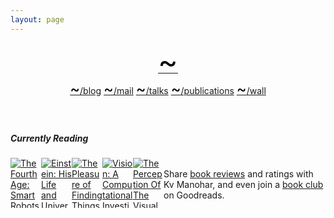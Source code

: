 ```yaml
---
layout: page
---
```


<div class="wrapper-masthead">
  <div class="container">
    <header class="masthead clearfix">
      <a href="/"><font size="22" color="black"><span>&#126;</span></font></a>
      <nav>
        <a href="{{ site.baseurl }}/blog"><font size="5" color="black">~</font>/blog</a>
        <a href="mailto:kvmanohar22@gmail.com"><font size="5" color="black">~</font>/mail</a>
        <a href="{{ site.baseurl }}/talks"><font size="5" color="black">~</font>/talks</a>
        <a href="{{ site.baseurl }}/pubs"><font size="5" color="black">~</font>/publications</a>
        <a href="{{ site.baseurl }}/wall"><font size="5" color="black">~</font>/wall</a>
      </nav>
    </header>
  </div>
</div>


<!-- In my free time I [read books](https://www.goodreads.com/review/list/57503879-kv-manohar?shelf=currently-reading) -->


  <style type="text/css" media="screen">
    .gr_grid_container {
      /* customize grid container div here. eg: width: 500px; */
    }

    .gr_grid_book_container {
      /* customize book cover container div here */
      float: left;
      width: 39px;
      height: 60px;
      padding: 0px 0px;
      overflow: hidden;
    }
  </style>
  <div id="gr_grid_widget_1562864509">
    <!-- Show static html as a placeholder in case js is not enabled - javascript include will override this if things work -->

<h5>
  <a style="text-decoration: none;" rel="nofollow" href="https://www.goodreads.com/review/list/57503879-kv-manohar?shelf=currently-reading&utm_medium=api&utm_source=grid_widget">Currently Reading</a>
</h5>

<style type="text/css" media="screen">
  .gr_grid_container {
    /* customize grid container div here. eg: width: 500px; */
  }

  .gr_grid_book_container {
    /* customize book cover container div here */
    float: left;
    width: 49px;
    height: 80px;
    padding: 0px 0px;
    overflow: hidden;
  }
</style>
<div id="gr_grid_widget_1562865880">
  <!-- Show static html as a placeholder in case js is not enabled - javascript include will override this if things work -->
    <div class="gr_grid_container">
<div class="gr_grid_book_container"><a title="The Fourth Age: Smart Robots, Conscious Computers, and the Future of Humanity" rel="nofollow" href="https://www.goodreads.com/book/show/35297413-the-fourth-age"><img alt="The Fourth Age: Smart Robots, Conscious Computers, and the Future of Humanity" border="0" src="https://i.gr-assets.com/images/S/compressed.photo.goodreads.com/books/1524393546l/35297413._SY75_.jpg" /></a></div>
<div class="gr_grid_book_container"><a title="Einstein: His Life and Universe" rel="nofollow" href="https://www.goodreads.com/book/show/10884.Einstein"><img alt="Einstein: His Life and Universe" border="0" src="https://i.gr-assets.com/images/S/compressed.photo.goodreads.com/books/1328011405l/10884._SY75_.jpg" /></a></div>
<div class="gr_grid_book_container"><a title="The Pleasure of Finding Things Out: The Best Short Works of Richard P. Feynman" rel="nofollow" href="https://www.goodreads.com/book/show/10260.The_Pleasure_of_Finding_Things_Out"><img alt="The Pleasure of Finding Things Out: The Best Short Works of Richard P. Feynman" border="0" src="https://i.gr-assets.com/images/S/compressed.photo.goodreads.com/books/1386924005l/10260._SY75_.jpg" /></a></div>
<div class="gr_grid_book_container"><a title="Vision: A Computational Investigation Into the Human Representation and Processing of Visual Information" rel="nofollow" href="https://www.goodreads.com/book/show/7838975-vision"><img alt="Vision: A Computational Investigation Into the Human Representation and Processing of Visual Information" border="0" src="https://i.gr-assets.com/images/S/compressed.photo.goodreads.com/books/1367781307l/7838975._SX50_.jpg" /></a></div>
<div class="gr_grid_book_container"><a title="The Perception Of The Visual World" rel="nofollow" href="https://www.goodreads.com/book/show/378575.The_Perception_Of_The_Visual_World"><img alt="The Perception Of The Visual World" border="0" src="https://i.gr-assets.com/images/S/compressed.photo.goodreads.com/books/1410380512l/378575._SX50_.jpg" /></a></div>
<noscript><br/>Share <a rel="nofollow" href="/">book reviews</a> and ratings with Kv Manohar, and even join a <a rel="nofollow" href="/group">book club</a> on Goodreads.</noscript>
</div>

</div>
<script src="https://www.goodreads.com/review/grid_widget/57503879.Kv%20Manohar's%20currently-reading%20book%20montage?cover_size=small&hide_link=true&hide_title=true&num_books=20&order=a&shelf=currently-reading&sort=date_added&widget_id=1562865880" type="text/javascript" charset="utf-8"></script>
